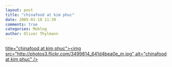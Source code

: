 ```yaml
---
layout: post
title: "chinafood at kim phuc"
date: 2005-01-18 11:39
comments: true
categories: Moblog
author: Oliver Thylmann
---
```



[ title=&quot;chinafood at kim phuc&quot;&gt;&lt;img src=&quot;http://photos3.flickr.com/3499814_641d4bea0e_m.jpg&quot; alt=&quot;chinafood at kim phuc&quot; /&gt;](http://www.flickr.com/photos/oliver/3499814/)


